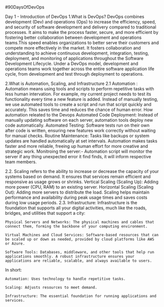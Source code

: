 #90DaysOfDevOps

Day 1 - Introduction of DevOps
1.What is DevOps?
DevOps combines development (Dev) and operations (Ops) to increase the efficiency, speed, and security of software development and delivery compared to traditional processes.
It aims to make the process faster, secure, and more efficient by fostering better collaboration between development and operations teams.This speed enables organizations to better serve their customers and compete more effectively in the market.
It fosters collaboration and understanding to achieve continuous development, integration, testing, deployment, and monitoring of applications throughout the Software Development Lifecycle.
Under a DevOps model, development and operations teams work together across the entire software application life cycle, from development and test through deployment to operations.

2.What is Automation, Scaling, and Infrastructure
  2.1 Automation : Automation means using tools and scripts to perform repetitive tasks with less human intervation. For example, my current project needs to test its functionality every time a new feature is added. Instead of manually testing, we use automated tools to create a script and run that script quickly and accurately. This saves time and reduces the chance of human error.
How automation releated to the Devops
 Automated Code Deployment: Instead of manually updating software on each server, automation tools deploy new code automatically.
 Automated Testing: Software tests run on their own after code is written, ensuring new features work correctly without waiting for manual checks.
 Routine Maintenance: Tasks like backups or system updates are handled automatically at set intervals. Automation makes tasks faster and more reliable, freeing up human effort for 
                      more creative and strategic work.
 Monitroing the server:- Automation script will monitor the server if any thing unexpected error it find finds, it will inform respective team members.

 2.2. Scaling refers to the ability to increase or decrease the capacity of your systems based on demand. It ensures that services remain efficient and responsive as usage grows or shrinks.
   Vertical Scaling (Scaling Up): Adding more power (CPU, RAM) to an existing server.
    Horizontal Scaling (Scaling Out): Adding more servers to distribute the load. Scaling helps maintain performance and availability during peak usage times and saves costs 
                                      during low usage periods.
2.3. Infrastructure:
  Infrastructure is the foundation that supports all your digital activities, much like the roads, bridges, and utilities that support a city:

    Physical Servers and Networks: The physical machines and cables that connect them, forming the backbone of your computing environment.

    Virtual Machines and Cloud Services: Software-based resources that can be scaled up or down as needed, provided by cloud platforms like AWS or Azure.

    Software Tools: Databases, middleware, and other tools that help run applications smoothly. A robust infrastructure ensures your applications are reliable, scalable, and always available to users.

In short:

    Automation: Uses technology to handle repetitive tasks.

    Scaling: Adjusts resources to meet demand.

    Infrastructure: The essential foundation for running applications and services.




